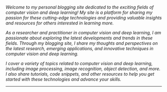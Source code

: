 <!-- Hello and welcome to this blog. Edit the `index.md` file to change this content. All pages on the blog, including this one, use [Markdown](https://guides.github.com/features/mastering-markdown/). You can include images:

![Image of fast.ai logo](images/rahul.jpg)
 -->
 
_Welcome to my personal blogging site dedicated to the exciting fields of computer vision and deep learning! My site is a platform for sharing my passion for these cutting-edge technologies and providing valuable insights and resources for others interested in learning more._

_As a researcher and practitioner in computer vision and deep learning, I am passionate about exploring the latest developments and trends in these fields. Through my blogging site, I share my thoughts and perspectives on the latest research, emerging applications, and innovative techniques in computer vision and deep learning._

_I cover a variety of topics related to computer vision and deep learning, including image processing, image recognition, object detection, and more. I also share tutorials, code snippets, and other resources to help you get started with these technologies and advance your skills._

---